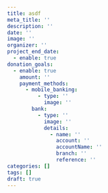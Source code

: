 ```yaml
---
title: asdf
meta_title: ''
description: ''
date: ''
image: ''
organizer: ''
project_end_date:
  - enable: true
donation_goals:
  - enable: true
    amount: ''
    payment_methods:
      - mobile_banking:
          - type: ''
            image: ''
        bank:
          - type: ''
            image: ''
            details:
              - name: ''
                account: ''
                accountName: ''
                branch: ''
                reference: ''
categories: []
tags: []
draft: true
---
```

